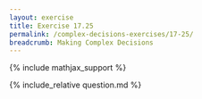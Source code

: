 ```yaml
---
layout: exercise
title: Exercise 17.25
permalink: /complex-decisions-exercises/17-25/
breadcrumb: Making Complex Decisions
---
```


{% include mathjax_support %}

<div><i class="arrow-up" data-chapter="complex-decisions-exercises" data-exercise="ex_25" data-rating="0"></i></div>
{% include_relative question.md %}
